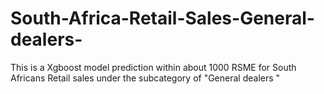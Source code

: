 # South-Africa-Retail-Sales-General-dealers-
This is a Xgboost model prediction within about 1000 RSME for South Africans Retail sales under the subcategory of "General dealers "
